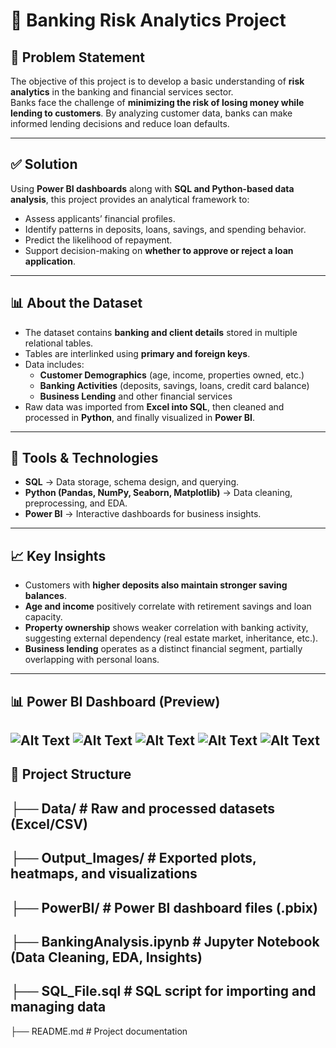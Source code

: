 # 🏦 Banking Risk Analytics Project  

## 📌 Problem Statement  
The objective of this project is to develop a basic understanding of **risk analytics** in the banking and financial services sector.  
Banks face the challenge of **minimizing the risk of losing money while lending to customers**. By analyzing customer data, banks can make informed lending decisions and reduce loan defaults.  

---

## ✅ Solution  
Using **Power BI dashboards** along with **SQL and Python-based data analysis**, this project provides an analytical framework to:  
- Assess applicants’ financial profiles.  
- Identify patterns in deposits, loans, savings, and spending behavior.  
- Predict the likelihood of repayment.  
- Support decision-making on **whether to approve or reject a loan application**.  

---

## 📊 About the Dataset  
- The dataset contains **banking and client details** stored in multiple relational tables.  
- Tables are interlinked using **primary and foreign keys**.  
- Data includes:  
  - **Customer Demographics** (age, income, properties owned, etc.)  
  - **Banking Activities** (deposits, savings, loans, credit card balance)  
  - **Business Lending** and other financial services  
- Raw data was imported from **Excel into SQL**, then cleaned and processed in **Python**, and finally visualized in **Power BI**.  

---

## 🔧 Tools & Technologies  
- **SQL** → Data storage, schema design, and querying.  
- **Python (Pandas, NumPy, Seaborn, Matplotlib)** → Data cleaning, preprocessing, and EDA.  
- **Power BI** → Interactive dashboards for business insights.  

---

## 📈 Key Insights  
- Customers with **higher deposits also maintain stronger saving balances**.  
- **Age and income** positively correlate with retirement savings and loan capacity.  
- **Property ownership** shows weaker correlation with banking activity, suggesting external dependency (real estate market, inheritance, etc.).  
- **Business lending** operates as a distinct financial segment, partially overlapping with personal loans.  

---

## 📊 Power BI Dashboard (Preview)  
![Alt Text](https://github.com/username/repo-name/blob/main/images/heatmap.png)
![Alt Text](https://github.com/username/repo-name/blob/main/images/heatmap.png)
![Alt Text](https://github.com/username/repo-name/blob/main/images/heatmap.png)
![Alt Text](https://github.com/username/repo-name/blob/main/images/heatmap.png)
![Alt Text](https://github.com/username/repo-name/blob/main/images/heatmap.png)
---

## 📂 Project Structure  
├── Data/ # Raw and processed datasets (Excel/CSV)
---
├── Output_Images/ # Exported plots, heatmaps, and visualizations
---
├── PowerBI/ # Power BI dashboard files (.pbix)
---
├── BankingAnalysis.ipynb # Jupyter Notebook (Data Cleaning, EDA, Insights)
---
├── SQL_File.sql # SQL script for importing and managing data
---
├── README.md # Project documentation

